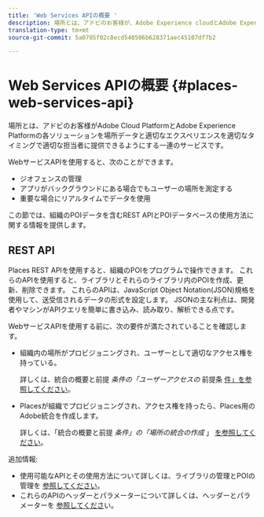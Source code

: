 ```yaml
---
title: 'Web Services APIの概要 '
description: 場所とは、アドビのお客様が、Adobe Experience cloudとAdobe Experience Platformの各ソリューションを場所データと適切なエクスペリエンスを適切なタイミングで適切な担当者に適切なエクスペリエンスと共に適切な場所に簡単に提供する一連のサービスです。
translation-type: tm+mt
source-git-commit: 5a0705f02c8ecd540506b628371aec45107df7b2

---
```



# Web Services APIの概要 {#places-web-services-api}

場所とは、アドビのお客様がAdobe Cloud PlatformとAdobe Experience Platformの各ソリューションを場所データと適切なエクスペリエンスを適切なタイミングで適切な担当者に提供できるようにする一連のサービスです。

WebサービスAPIを使用すると、次のことができます。

* ジオフェンスの管理
* アプリがバックグラウンドにある場合でもユーザーの場所を測定する
* 重要な場合にリアルタイムでデータを使用

この節では、組織のPOIデータを含むREST APIとPOIデータベースの使用方法に関する情報を提供します。

## REST API

Places REST APIを使用すると、組織のPOIをプログラムで操作できます。 これらのAPIを使用すると、ライブラリとそれらのライブラリ内のPOIを作成、更新、削除できます。 これらのAPIは、JavaScript Object Notation(JSON)規格を使用して、送受信されるデータの形式を設定します。 JSONの主な利点は、開発者やマシンがAPIクエリを簡単に書き込み、読み取り、解析できる点です。

WebサービスAPIを使用する前に、次の要件が満たされていることを確認します。

* 組織内の場所がプロビジョニングされ、ユーザーとして適切なアクセス権を持っている。

   詳しくは、統合の概要と前提 *条件の「ユーザーアクセスの* 前提条 [件」を参照してください](/help/web-service-api/adobe-i-o-integration.md)。

* Placesが組織でプロビジョニングされ、アクセス権を持ったら、Places用のAdobe統合を作成します。

   詳しくは、「統合の概要と前提 *条件」の「場所の統合の作成* 」 [を参照してください](/help/web-service-api/adobe-i-o-integration.md)。

追加情報:

* 使用可能なAPIとその使用方法について詳しくは、ライブラリの管理とPOIの管理を [参照し](/help/web-service-api/api-usage/manage-libraries/manage-libraries.md)[てください](/help/web-service-api/api-usage/manage-pois/manage-pois.md)。
* これらのAPIのヘッダーとパラメーターについて詳しくは、ヘッダーとパラメーターを [参照してくださ](/help/web-service-api/api-usage/headers-and-parameters.md)い。